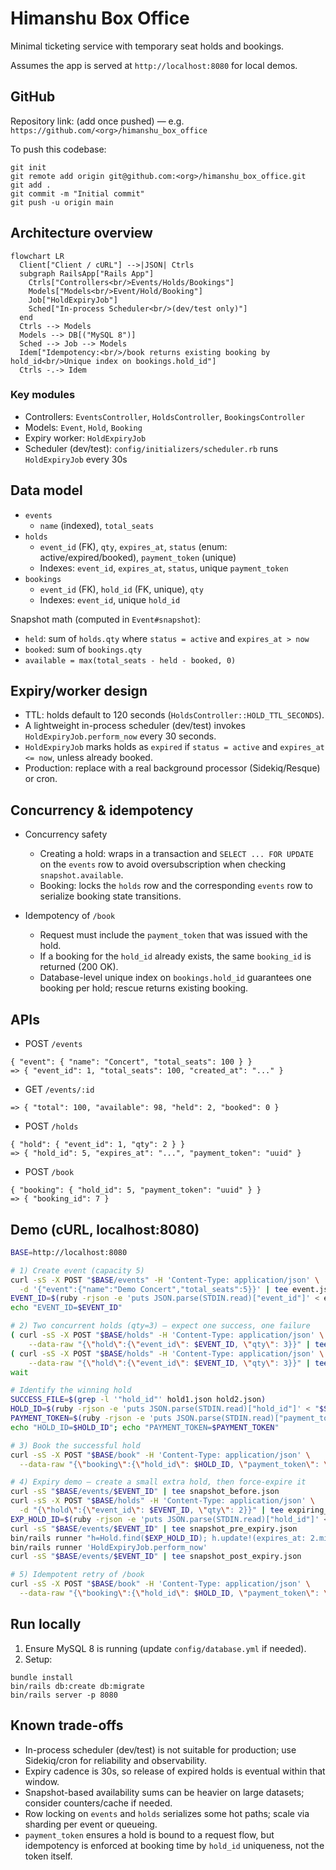 # Himanshu Box Office

Minimal ticketing service with temporary seat holds and bookings.

Assumes the app is served at `http://localhost:8080` for local demos.

## GitHub

Repository link: (add once pushed) — e.g. `https://github.com/<org>/himanshu_box_office`

To push this codebase:
```
git init
git remote add origin git@github.com:<org>/himanshu_box_office.git
git add .
git commit -m "Initial commit"
git push -u origin main
```

## Architecture overview

```mermaid
flowchart LR
  Client["Client / cURL"] -->|JSON| Ctrls
  subgraph RailsApp["Rails App"]
    Ctrls["Controllers<br/>Events/Holds/Bookings"]
    Models["Models<br/>Event/Hold/Booking"]
    Job["HoldExpiryJob"]
    Sched["In-process Scheduler<br/>(dev/test only)"]
  end
  Ctrls --> Models
  Models --> DB[("MySQL 8")]
  Sched --> Job --> Models
  Idem["Idempotency:<br/>/book returns existing booking by hold_id<br/>Unique index on bookings.hold_id"]
  Ctrls -.-> Idem
```

### Key modules
- Controllers: `EventsController`, `HoldsController`, `BookingsController`
- Models: `Event`, `Hold`, `Booking`
- Expiry worker: `HoldExpiryJob`
- Scheduler (dev/test): `config/initializers/scheduler.rb` runs `HoldExpiryJob` every 30s

## Data model

- `events`
  - `name` (indexed), `total_seats`
- `holds`
  - `event_id` (FK), `qty`, `expires_at`, `status` (enum: active/expired/booked), `payment_token` (unique)
  - Indexes: `event_id`, `expires_at`, `status`, unique `payment_token`
- `bookings`
  - `event_id` (FK), `hold_id` (FK, unique), `qty`
  - Indexes: `event_id`, unique `hold_id`

Snapshot math (computed in `Event#snapshot`):
- `held`: sum of `holds.qty` where `status = active` and `expires_at > now`
- `booked`: sum of `bookings.qty`
- `available = max(total_seats - held - booked, 0)`

## Expiry/worker design

- TTL: holds default to 120 seconds (`HoldsController::HOLD_TTL_SECONDS`).
- A lightweight in-process scheduler (dev/test) invokes `HoldExpiryJob.perform_now` every 30 seconds.
- `HoldExpiryJob` marks holds as `expired` if `status = active` and `expires_at <= now`, unless already booked.
- Production: replace with a real background processor (Sidekiq/Resque) or cron.

## Concurrency & idempotency

- Concurrency safety
  - Creating a hold: wraps in a transaction and `SELECT ... FOR UPDATE` on the `events` row to avoid oversubscription when checking `snapshot.available`.
  - Booking: locks the `holds` row and the corresponding `events` row to serialize booking state transitions.

- Idempotency of `/book`
  - Request must include the `payment_token` that was issued with the hold.
  - If a booking for the `hold_id` already exists, the same `booking_id` is returned (200 OK).
  - Database-level unique index on `bookings.hold_id` guarantees one booking per hold; rescue returns existing booking.

## APIs

- POST `/events`
```
{ "event": { "name": "Concert", "total_seats": 100 } }
=> { "event_id": 1, "total_seats": 100, "created_at": "..." }
```

- GET `/events/:id`
```
=> { "total": 100, "available": 98, "held": 2, "booked": 0 }
```

- POST `/holds`
```
{ "hold": { "event_id": 1, "qty": 2 } }
=> { "hold_id": 5, "expires_at": "...", "payment_token": "uuid" }
```

- POST `/book`
```
{ "booking": { "hold_id": 5, "payment_token": "uuid" } }
=> { "booking_id": 7 }
```

## Demo (cURL, localhost:8080)

```bash
BASE=http://localhost:8080

# 1) Create event (capacity 5)
curl -sS -X POST "$BASE/events" -H 'Content-Type: application/json' \
  -d '{"event":{"name":"Demo Concert","total_seats":5}}' | tee event.json
EVENT_ID=$(ruby -rjson -e 'puts JSON.parse(STDIN.read)["event_id"]' < event.json)
echo "EVENT_ID=$EVENT_ID"

# 2) Two concurrent holds (qty=3) — expect one success, one failure
( curl -sS -X POST "$BASE/holds" -H 'Content-Type: application/json' \
    --data-raw "{\"hold\":{\"event_id\": $EVENT_ID, \"qty\": 3}}" | tee hold1.json ) &
( curl -sS -X POST "$BASE/holds" -H 'Content-Type: application/json' \
    --data-raw "{\"hold\":{\"event_id\": $EVENT_ID, \"qty\": 3}}" | tee hold2.json ) &
wait

# Identify the winning hold
SUCCESS_FILE=$(grep -l '"hold_id"' hold1.json hold2.json)
HOLD_ID=$(ruby -rjson -e 'puts JSON.parse(STDIN.read)["hold_id"]' < "$SUCCESS_FILE")
PAYMENT_TOKEN=$(ruby -rjson -e 'puts JSON.parse(STDIN.read)["payment_token"]' < "$SUCCESS_FILE")
echo "HOLD_ID=$HOLD_ID"; echo "PAYMENT_TOKEN=$PAYMENT_TOKEN"

# 3) Book the successful hold
curl -sS -X POST "$BASE/book" -H 'Content-Type: application/json' \
  --data-raw "{\"booking\":{\"hold_id\": $HOLD_ID, \"payment_token\": \"$PAYMENT_TOKEN\"}}" | tee booking1.json

# 4) Expiry demo — create a small extra hold, then force-expire it
curl -sS "$BASE/events/$EVENT_ID" | tee snapshot_before.json
curl -sS -X POST "$BASE/holds" -H 'Content-Type: application/json' \
  -d "{\"hold\":{\"event_id\": $EVENT_ID, \"qty\": 2}}" | tee expiring_hold.json
EXP_HOLD_ID=$(ruby -rjson -e 'puts JSON.parse(STDIN.read)["hold_id"]' < expiring_hold.json)
curl -sS "$BASE/events/$EVENT_ID" | tee snapshot_pre_expiry.json
bin/rails runner "h=Hold.find($EXP_HOLD_ID); h.update!(expires_at: 2.minutes.ago)"
bin/rails runner 'HoldExpiryJob.perform_now'
curl -sS "$BASE/events/$EVENT_ID" | tee snapshot_post_expiry.json

# 5) Idempotent retry of /book
curl -sS -X POST "$BASE/book" -H 'Content-Type: application/json' \
  --data-raw "{\"booking\":{\"hold_id\": $HOLD_ID, \"payment_token\": \"$PAYMENT_TOKEN\"}}" | tee booking_retry.json
```

## Run locally

1. Ensure MySQL 8 is running (update `config/database.yml` if needed).
2. Setup:
```
bundle install
bin/rails db:create db:migrate
bin/rails server -p 8080
```

## Known trade-offs

- In-process scheduler (dev/test) is not suitable for production; use Sidekiq/cron for reliability and observability.
- Expiry cadence is 30s, so release of expired holds is eventual within that window.
- Snapshot-based availability sums can be heavier on large datasets; consider counters/cache if needed.
- Row locking on `events` and `holds` serializes some hot paths; scale via sharding per event or queueing.
- `payment_token` ensures a hold is bound to a request flow, but idempotency is enforced at booking time by `hold_id` uniqueness, not the token itself.
